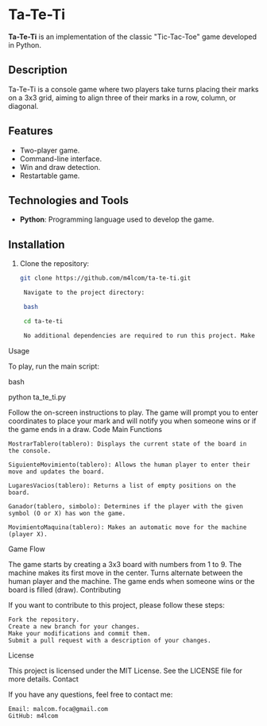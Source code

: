 # Ta-Te-Ti

**Ta-Te-Ti** is an implementation of the classic "Tic-Tac-Toe" game developed in Python.

## Description

Ta-Te-Ti is a console game where two players take turns placing their marks on a 3x3 grid, aiming to align three of their marks in a row, column, or diagonal.

## Features

- Two-player game.
- Command-line interface.
- Win and draw detection.
- Restartable game.

## Technologies and Tools

- **Python**: Programming language used to develop the game.

## Installation

1. Clone the repository:
   ```bash
   git clone https://github.com/m4lcom/ta-te-ti.git

    Navigate to the project directory:

    bash

    cd ta-te-ti

    No additional dependencies are required to run this project. Make sure you have Python installed on your system.

Usage

To play, run the main script:

bash

python ta_te_ti.py

Follow the on-screen instructions to play. The game will prompt you to enter coordinates to place your mark and will notify you when someone wins or if the game ends in a draw.
Code
Main Functions

    MostrarTablero(tablero): Displays the current state of the board in the console.

    SiguienteMovimiento(tablero): Allows the human player to enter their move and updates the board.

    LugaresVacios(tablero): Returns a list of empty positions on the board.

    Ganador(tablero, simbolo): Determines if the player with the given symbol (O or X) has won the game.

    MovimientoMaquina(tablero): Makes an automatic move for the machine (player X).

Game Flow

The game starts by creating a 3x3 board with numbers from 1 to 9. The machine makes its first move in the center. Turns alternate between the human player and the machine. The game ends when someone wins or the board is filled (draw).
Contributing

If you want to contribute to this project, please follow these steps:

    Fork the repository.
    Create a new branch for your changes.
    Make your modifications and commit them.
    Submit a pull request with a description of your changes.

License

This project is licensed under the MIT License. See the LICENSE file for more details.
Contact

If you have any questions, feel free to contact me:

    Email: malcom.foca@gmail.com
    GitHub: m4lcom
